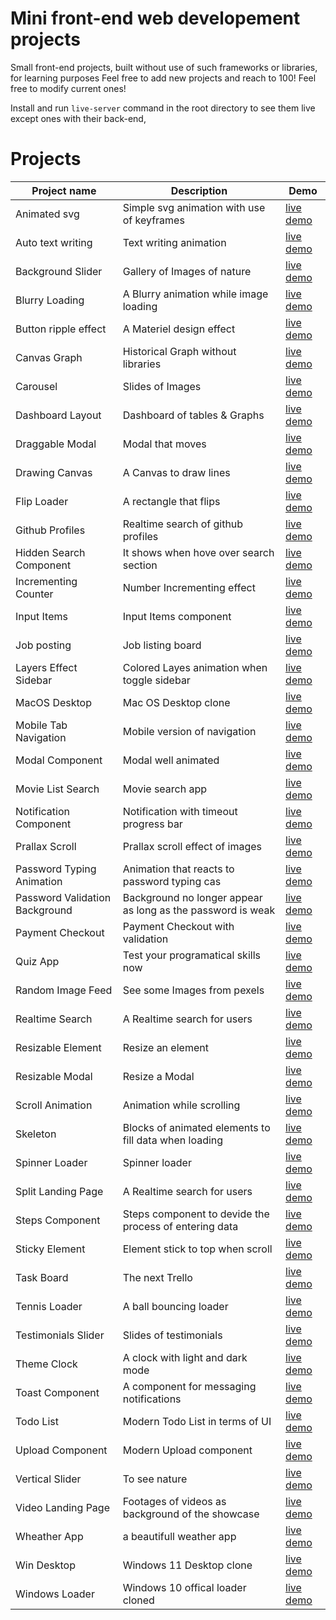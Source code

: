 # Mini front-end web developement projects

Small front-end projects, built without use of such frameworks or libraries, for learning purposes
Feel free to add new projects and reach to 100!
Feel free to modify current ones!

Install and run `live-server` command in the root directory to see them live except ones with their back-end,


# Projects
|Project name | Description  | Demo |
--- | --- | ---|
|Animated svg|Simple svg animation with use of keyframes|[live demo](https://50-mini-projects-xi.vercel.app/)|
|Auto text writing|Text writing animation|[live demo](https://50-mini-projects-xi.vercel.app/)|
|Background Slider|Gallery of Images of nature|[live demo](https://50-mini-projects-xi.vercel.app/)|
|Blurry Loading|A Blurry animation while image loading|[live demo](https://50-mini-projects-xi.vercel.app/)|
|Button ripple effect|A Materiel design effect|[live demo](https://50-mini-projects-xi.vercel.app/)|
|Canvas Graph|Historical Graph without libraries|[live demo](https://50-mini-projects-xi.vercel.app/)|
|Carousel|Slides of Images|[live demo](https://50-mini-projects-xi.vercel.app/)|
|Dashboard Layout|Dashboard of tables & Graphs|[live demo](https://50-mini-projects-xi.vercel.app/)|
|Draggable Modal|Modal that moves|[live demo](https://50-mini-projects-xi.vercel.app/)|
|Drawing Canvas|A Canvas to draw lines|[live demo](https://50-mini-projects-xi.vercel.app/)|
|Flip Loader|A rectangle that flips|[live demo](https://50-mini-projects-xi.vercel.app/)|
|Github Profiles|Realtime search of github profiles|[live demo](https://50-mini-projects-xi.vercel.app/)|
|Hidden Search Component|It shows when hove over search section|[live demo](https://50-mini-projects-xi.vercel.app/)|
|Incrementing Counter|Number Incrementing effect|[live demo](https://50-mini-projects-xi.vercel.app/)|
|Input Items|Input Items component|[live demo](https://50-mini-projects-xi.vercel.app/)|
|Job posting|Job listing board|[live demo](https://50-mini-projects-xi.vercel.app/)|
|Layers Effect Sidebar|Colored Layes animation when toggle sidebar|[live demo](https://50-mini-projects-xi.vercel.app/)|
|MacOS Desktop|Mac OS Desktop clone|[live demo](https://50-mini-projects-xi.vercel.app/)|
|Mobile Tab Navigation|Mobile version of navigation|[live demo](https://50-mini-projects-xi.vercel.app/)|
|Modal Component|Modal well animated|[live demo](https://50-mini-projects-xi.vercel.app/)|
|Movie List Search|Movie search app|[live demo](https://50-mini-projects-xi.vercel.app/)|
|Notification Component|Notification with timeout progress bar|[live demo](https://50-mini-projects-xi.vercel.app/)|
|Prallax Scroll|Prallax scroll effect of images|[live demo](https://50-mini-projects-xi.vercel.app/)|
|Password Typing Animation|Animation that reacts to password typing cas|[live demo](https://50-mini-projects-xi.vercel.app/)|
|Password Validation Background|Background no longer appear as long as the password is weak|[live demo](https://50-mini-projects-xi.vercel.app/)|
|Payment Checkout|Payment Checkout with validation|[live demo](https://50-mini-projects-xi.vercel.app/)|
|Quiz App|Test your programatical skills now|[live demo](https://50-mini-projects-xi.vercel.app/)|
|Random Image Feed|See some Images from pexels|[live demo](https://50-mini-projects-xi.vercel.app/)|
|Realtime Search|A Realtime search for users|[live demo](https://50-mini-projects-xi.vercel.app/)|
|Resizable Element|Resize an element|[live demo](https://50-mini-projects-xi.vercel.app/)|
|Resizable Modal|Resize a Modal|[live demo](https://50-mini-projects-xi.vercel.app/)|
|Scroll Animation|Animation while scrolling|[live demo](https://50-mini-projects-xi.vercel.app/)|
|Skeleton|Blocks of animated elements to fill data when loading|[live demo](https://50-mini-projects-xi.vercel.app/)|
|Spinner Loader|Spinner loader|[live demo](https://50-mini-projects-xi.vercel.app/)|
|Split Landing Page|A Realtime search for users|[live demo](https://50-mini-projects-xi.vercel.app/)|
|Steps Component|Steps component to devide the process of entering data|[live demo](https://50-mini-projects-xi.vercel.app/)|
|Sticky Element|Element stick to top when scroll|[live demo](https://50-mini-projects-xi.vercel.app/)|
|Task Board|The next Trello|[live demo](https://50-mini-projects-xi.vercel.app/)|
|Tennis Loader|A ball bouncing loader|[live demo](https://50-mini-projects-xi.vercel.app/)|
|Testimonials Slider|Slides of testimonials|[live demo](https://50-mini-projects-xi.vercel.app/)|
|Theme Clock|A clock with light and dark mode|[live demo](https://50-mini-projects-xi.vercel.app/)|
|Toast Component|A component for messaging notifications|[live demo](https://50-mini-projects-xi.vercel.app/)|
|Todo List|Modern Todo List in terms of UI|[live demo](https://50-mini-projects-xi.vercel.app/)|
|Upload Component|Modern Upload component|[live demo](https://50-mini-projects-xi.vercel.app/)|
|Vertical Slider|To see nature|[live demo](https://50-mini-projects-xi.vercel.app/)|
|Video Landing Page|Footages of videos as background of the showcase|[live demo](https://50-mini-projects-xi.vercel.app/)|
|Wheather App|a beautifull weather app|[live demo](https://50-mini-projects-xi.vercel.app/)|
|Win Desktop|Windows 11 Desktop clone|[live demo](https://50-mini-projects-xi.vercel.app/)|
|Windows Loader|Windows 10 offical loader cloned|[live demo](https://50-mini-projects-xi.vercel.app/)|
